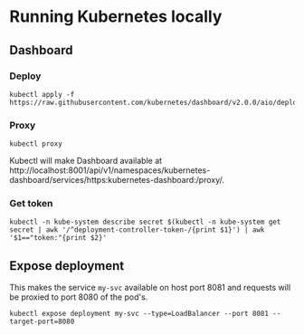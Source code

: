 # Running Kubernetes locally

## Dashboard

### Deploy

```shell
kubectl apply -f https://raw.githubusercontent.com/kubernetes/dashboard/v2.0.0/aio/deploy/recommended.yaml
```

### Proxy

```shell
kubectl proxy
```

Kubectl will make Dashboard available at http://localhost:8001/api/v1/namespaces/kubernetes-dashboard/services/https:kubernetes-dashboard:/proxy/.

### Get token

```shell
kubectl -n kube-system describe secret $(kubectl -n kube-system get secret | awk '/^deployment-controller-token-/{print $1}') | awk '$1=="token:"{print $2}'
```

## Expose deployment

This makes the service `my-svc` available on host port 8081 and requests will be proxied to port 8080 of the pod's.

```shell
kubectl expose deployment my-svc --type=LoadBalancer --port 8081 --target-port=8080
```
